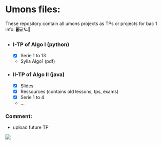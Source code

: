 # Umons files:
These repository contain all umons projects as TPs or projects for bac 1 info.
🖥💻🪐🌌

- ### I-TP of Algo I (python)
    - [x] Serie 1 to 13
    - Sylla Algo1 (pdf)
- ### II-TP of Algo II (java)
    -  [x] Slides
    -  [x] Ressources (contains old lessons, tps, exams)
    -  [x] Serie 1 to 4
    - ...

### Comment:
- upload future TP

![](https://web.umons.ac.be/app/themes/umons/assets/img/layout/logo-prelude.svg)